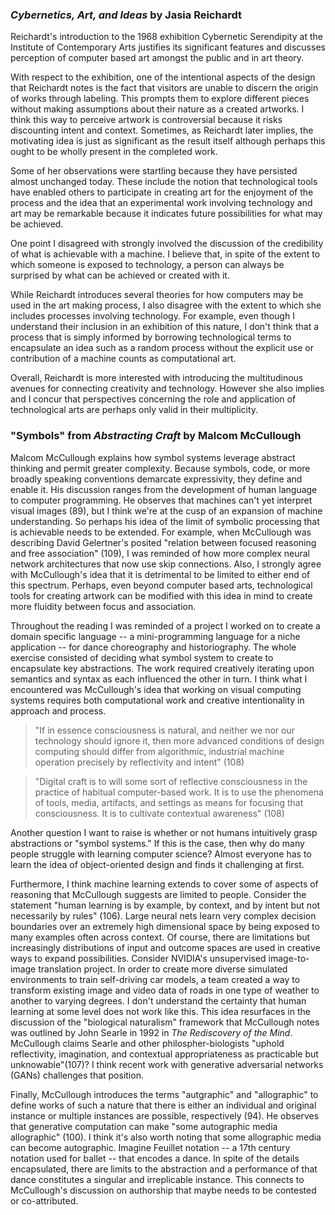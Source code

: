 
### *Cybernetics, Art, and Ideas* by Jasia Reichardt

Reichardt's introduction to the 1968 exhibition Cybernetic Serendipity at the Institute of Contemporary Arts justifies its significant features and discusses perception of computer based art amongst the public and in art theory.

With respect to the exhibition, one of the intentional aspects of the design that Reichardt notes is the fact that visitors are unable to discern the origin of works through labeling. This prompts them to explore different pieces without making assumptions about their nature as a created artworks. I think this way to perceive artwork is controversial because it risks discounting intent and context. Sometimes, as Reichardt later implies, the motivating idea is just as significant as the result itself although perhaps this ought to be wholly present in the completed work.

Some of her observations were startling because they have persisted almost unchanged today. These include the notion that technological tools have enabled others to participate in creating art for the enjoyment of the process and the idea that an experimental work involving technology and art may be remarkable because it indicates future possibilities for what may be achieved.

One point I disagreed with strongly involved the discussion of the credibility of what is achievable with a machine. I believe that, in spite of the extent to which someone is exposed to technology, a person can always be surprised by what can be achieved or created with it.

While Reichardt introduces several theories for how computers may be used in the art making process, I also disagree with the extent to which she includes processes involving technology. For example, even though I understand their inclusion in an exhibition of this nature, I don't think that a process that is simply informed by borrowing technological terms to encapsulate an idea such as a random process without the explicit use or contribution of a machine counts as computational art.

Overall, Reichardt is more interested with introducing the multitudinous avenues for connecting creativity and technology. However she also implies and I concur that perspectives concerning the role and application of technological arts are perhaps only valid in their multiplicity.

### "Symbols" from *Abstracting Craft* by Malcom McCullough

Malcom McCullough explains how symbol systems leverage abstract thinking and permit greater complexity. Because symbols, code, or more broadly speaking conventions demarcate expressivity, they define and enable it. His discussion ranges from the development of human language to computer programming. He observes that machines can't yet interpret visual images (89), but I think we're at the cusp of an expansion of machine understanding. So perhaps his idea of the limit of symbolic processing that is achievable needs to be extended. For example, when McCullough was describing David Gelertner's posited "relation between focused reasoning and free association" (109), I was reminded of how more complex neural network architectures that now use skip connections. Also, I strongly agree with McCullough's idea that it is detrimental to be limited to either end of this spectrum. Perhaps, even beyond computer based arts, technological tools for creating artwork can be modified with this idea in mind to create more fluidity between focus and association.

Throughout the reading I was reminded of a project I worked on to create a domain specific language -- a mini-programming language for a niche application -- for dance choreography and historiography. The whole exercise consisted of deciding what symbol system to create to encapsulate key abstractions. The work required creatively iterating upon semantics and syntax as each influenced the other in turn. I think what I encountered was McCullough's idea that working on visual computing systems requires both computational work and creative intentionality in approach and process.

>"If in essence consciousness is natural, and neither we nor our technology should ignore it, then more advanced conditions of design computing should differ from algorithmic, industrial machine operation precisely by reflectivity and intent" (108)

> "Digital craft is to will some sort of reflective consciousness in the practice of habitual computer-based work. It is to use the phenomena of tools, media, artifacts, and settings as means for focusing that consciousness. It is to cultivate contextual awareness" (108)

Another question I want to raise is whether or not humans intuitively grasp abstractions or "symbol systems." If this is the case, then why do many people struggle with learning computer science? Almost everyone has to learn the idea of object-oriented design and finds it challenging at first.


Furthermore, I think machine learning extends to cover some of aspects of reasoning that McCullough suggests are limited to people. Consider the statement "human learning is by example, by context, and by intent but not necessarily by rules" (106). Large neural nets learn very complex decision boundaries over an extremely high dimensional space by being exposed to many examples often across context. Of course, there are limitations but increasingly distributions of input and outcome spaces are used in creative ways to expand possibilities. Consider NVIDIA's unsupervised image-to-image translation project. In order to create more diverse simulated environments to train self-driving car models, a team created a way to transform existing image and video data of roads in one type of weather to another to varying degrees. I don't understand the certainty that human learning at some level does not work like this. This idea resurfaces in the discussion of the "biological naturalism" framework that McCullough notes was outlined by John Searle in 1992 in *The Rediscovery of the Mind*. McCullough claims Searle and other philospher-biologists "uphold reflectivity, imagination, and contextual appropriateness as practicable but unknowable"(107)? I think recent work with generative adversarial networks (GANs) challenges that position.

Finally, McCullough introduces the terms "autgraphic" and "allographic" to define works of such a nature that there is either an individual and original instance or multiple instances are possible, respectively (94). He observes that generative computation can make "some autographic media allographic" (100). I think it's also worth noting that some allographic media can become autographic. Imagine Feuillet notation -- a 17th century notation used for ballet -- that encodes a dance. In spite of the details encapsulated, there are limits to the abstraction and a performance of that dance constitutes a singular and irreplicable instance. This connects to McCullough's discussion on authorship that maybe needs to be contested or co-attributed.
